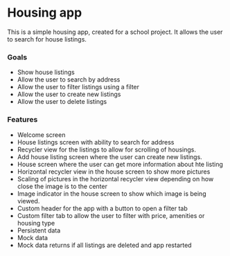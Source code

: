 # Housing app

This is a simple housing app, created for a school project. It allows the user to search for house listings.


### Goals
 * Show house listings
 * Allow the user to search by address
 * Allow the user to filter listings using a filter
 * Allow the user to create new listings
 * Allow the user to delete listings

### Features

 * Welcome screen
 * House listings screen with ability to search for address
 * Recycler view for the listings to allow for scrolling of housings.
 * Add house listing screen where the user can create new listings.
 * House screen where the user can get more information about hte listing
 * Horizontal recycler view in the house screen to show more pictures
 * Scaling of pictures in the horizontal recycler view depending on how close the image is to the center
 * Image indicator in the house screen to show which image is being viewed.
 * Custom header for the app with a button to open a filter tab
 * Custom filter tab to allow the user to filter with price, amenities or housing type
 * Persistent data
 * Mock data
 * Mock data returns if all listings are deleted and app restarted